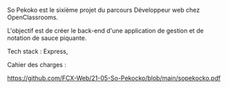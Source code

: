 So Pekoko est le sixième projet du parcours Développeur web chez OpenClassrooms.

L'objectif est de créer le back-end d'une application de gestion et de notation de sauce piquante.

Tech stack : Express, 

Cahier des charges : 

  https://github.com/FCX-Web/21-05-So-Pekocko/blob/main/sopekocko.pdf
  
  
